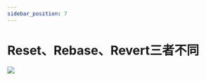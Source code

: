 ```yaml
---
sidebar_position: 7
---
```



# Reset、Rebase、Revert三者不同

![](https://res.cloudinary.com/dqfxgtyoi/image/upload/v1632904897/blog/git/rebase/diffTable_ry85py.png)